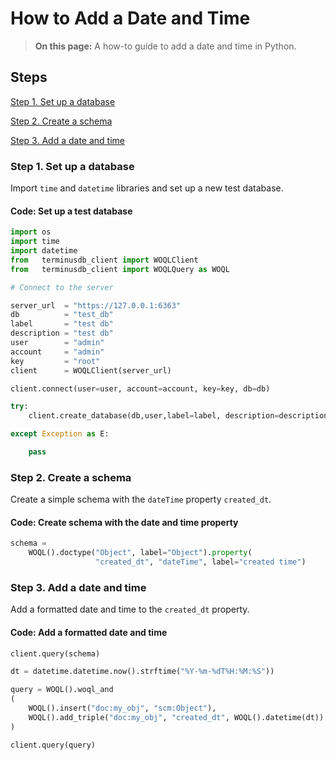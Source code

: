 # How to Add a Date and Time

> **On this page:** A how-to guide to add a date and time in Python.

## Steps

[Step 1. Set up a database](#step-1-set-up-a-database)

[Step 2. Create a schema](#step-2-create-a-schema)

[Step 3. Add a date and time](#step-3-add-a-date-and-time)

### Step 1. Set up a database

Import `time` and `datetime` libraries and set up a new test database.

#### Code: Set up a test database

```python
import os
import time
import datetime
from   terminusdb_client import WOQLClient
from   terminusdb_client import WOQLQuery as WOQL

# Connect to the server

server_url  = "https://127.0.0.1:6363"
db          = "test_db"
label       = "test db"
description = "test db"
user        = "admin"
account     = "admin"
key         = "root"
client      = WOQLClient(server_url)

client.connect(user=user, account=account, key=key, db=db)

try:
    client.create_database(db,user,label=label, description=description)

except Exception as E:

    pass
```

### Step 2. Create a schema

Create a simple schema with the `dateTime` property `created_dt`.

#### Code: Create schema with the date and time property

```python
schema = 
    WOQL().doctype("Object", label="Object").property(
                   "created_dt", "dateTime", label="created time")
```

### Step 3. Add a date and time 

Add a formatted date and time to the `created_dt` property. 

#### Code: Add a formatted date and time

```python
client.query(schema)

dt = datetime.datetime.now().strftime("%Y-%m-%dT%H:%M:%S"))

query = WOQL().woql_and
(
    WOQL().insert("doc:my_obj", "scm:Object"),
    WOQL().add_triple("doc:my_obj", "created_dt", WOQL().datetime(dt))
)

client.query(query)
```